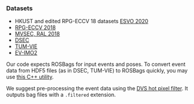 ### Datasets
- HKUST and edited RPG-ECCV 18 datasets [ESVO 2020](https://sites.google.com/view/esvo-project-page/home#h.tl1va3u667ae)
- [RPG-ECCV 2018](http://rpg.ifi.uzh.ch/ECCV18_stereo_davis.html)
- [MVSEC, RAL 2018](https://daniilidis-group.github.io/mvsec/)
- [DSEC](https://dsec.ifi.uzh.ch/)
- [TUM-VIE](https://vision.in.tum.de/data/datasets/visual-inertial-event-dataset)
- [EV-IMO2](https://better-flow.github.io/evimo/download_evimo_2_v1.html)

Our code expects ROSBags for input events and poses. To convert event data from HDF5 files (as in DSEC, TUM-VIE) to ROSBags quickly, you may use [this C++ utility](https://github.com/tub-rip/events_h52bag).

We suggest pre-processing the event data using the [DVS hot pixel filter](https://github.com/cedric-scheerlinck/dvs_tools/tree/master/dvs_hot_pixel_filter). It outputs bag files with a `.filtered` extension.
